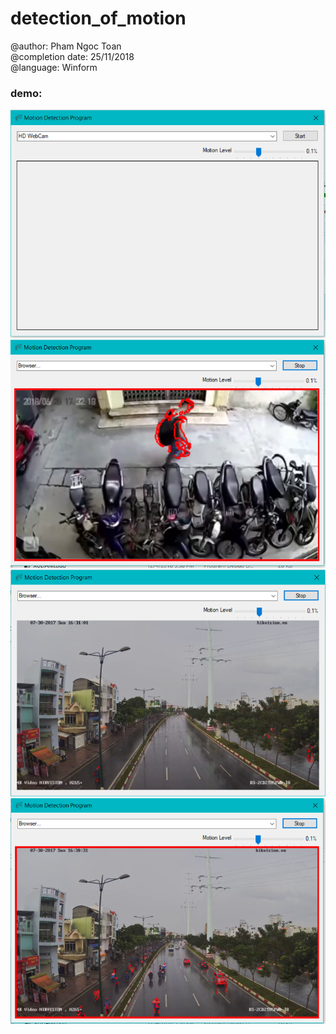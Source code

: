 # detection_of_motion
@author: Pham Ngoc Toan </br>
@completion date: 25/11/2018 </br>
@language: Winform </br>

### demo:
![](https://github.com/hsgsneiger/detection_of_motion/blob/master/static/Capture.PNG)
![](https://github.com/hsgsneiger/detection_of_motion/blob/master/static/Capture2.PNG)
![](https://github.com/hsgsneiger/detection_of_motion/blob/master/static/Capture25.PNG)
![](https://github.com/hsgsneiger/detection_of_motion/blob/master/static/Capture3.PNG)
